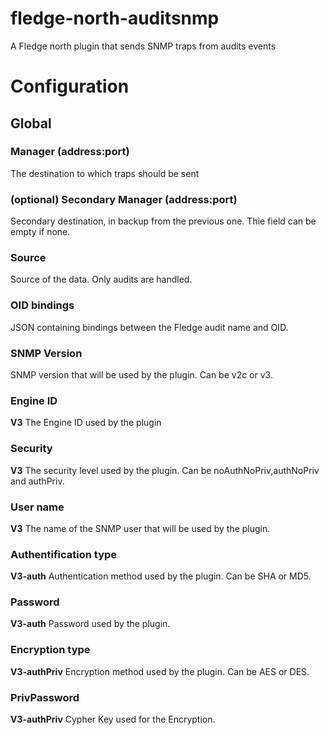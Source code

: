 # fledge-north-auditsnmp
A Fledge north plugin that sends SNMP traps from audits events

# Configuration
## Global
### Manager (address:port)
The destination to which traps should be sent  

### (optional) Secondary Manager (address:port)
Secondary destination, in backup from the previous one. Thie field can be empty if none.

### Source
Source of the data. Only audits are handled.

### OID bindings
JSON containing bindings between the Fledge audit name and OID.

### SNMP Version
SNMP version that will be used by the plugin. Can be v2c or v3.

### Engine ID
**V3**
The Engine ID used by the plugin

### Security
**V3**
The security level used by the plugin. Can be noAuthNoPriv,authNoPriv and authPriv.

### User name
**V3**
The name of the SNMP user that will be used by the plugin.

### Authentification type
**V3-auth**
Authentication method used by the plugin. Can be SHA or MD5.

### Password
**V3-auth**
Password used by the plugin.

### Encryption type
**V3-authPriv**
Encryption method used by the plugin. Can be AES or DES.

### PrivPassword
**V3-authPriv**
Cypher Key used for the Encryption.
